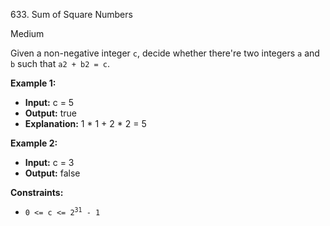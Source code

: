 633\. Sum of Square Numbers

Medium

Given a non-negative integer `c`, decide whether there're two integers `a` and `b` such that `a2 + b2 = c`.

**Example 1:**

- **Input:** c = 5
- **Output:** true
- **Explanation:** 1 * 1 + 2 * 2 = 5

**Example 2:**

- **Input:** c = 3
- **Output:** false

**Constraints:**

- <code>0 <= c <= 2<sup>31</sup> - 1</code>

